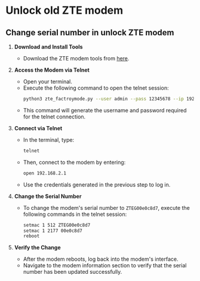 # Unlock old ZTE modem

## Change serial number in unlock ZTE modem

1. **Download and Install Tools**

   - Download the ZTE modem tools from [here](https://github.com/douniwan5788/zte_modem_tools).

2. **Access the Modem via Telnet**

   - Open your terminal.
   - Execute the following command to open the telnet session:
     ```sh
     python3 zte_factroymode.py --user admin --pass 12345678 --ip 192.168.2.1 --port 80 telnet open
     ```
   - This command will generate the username and password required for the telnet connection.

3. **Connect via Telnet**

   - In the terminal, type:
     ```sh
     telnet
     ```
   - Then, connect to the modem by entering:
     ```sh
     open 192.168.2.1
     ```
   - Use the credentials generated in the previous step to log in.

4. **Change the Serial Number**

   - To change the modem's serial number to `ZTEG00e0c8d7`, execute the following commands in the telnet session:
     ```sh
     setmac 1 512 ZTEG00e0c8d7
     setmac 1 2177 00e0c8d7
     reboot
     ```

5. **Verify the Change**

   - After the modem reboots, log back into the modem's interface.
   - Navigate to the modem information section to verify that the serial number has been updated successfully.

